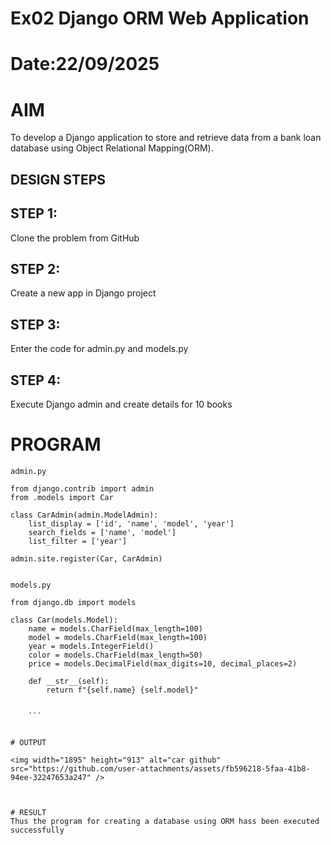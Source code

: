 # Ex02 Django ORM Web Application
# Date:22/09/2025
# AIM
To develop a Django application to store and retrieve data from a bank loan database using Object Relational Mapping(ORM).

## DESIGN STEPS
## STEP 1:
Clone the problem from GitHub

## STEP 2:
Create a new app in Django project

## STEP 3:
Enter the code for admin.py and models.py

## STEP 4:
Execute Django admin and create details for 10 books

# PROGRAM
```
admin.py

from django.contrib import admin
from .models import Car

class CarAdmin(admin.ModelAdmin):
    list_display = ['id', 'name', 'model', 'year']   
    search_fields = ['name', 'model']                
    list_filter = ['year']                          

admin.site.register(Car, CarAdmin)


models.py

from django.db import models

class Car(models.Model):
    name = models.CharField(max_length=100)
    model = models.CharField(max_length=100)
    year = models.IntegerField()
    color = models.CharField(max_length=50)
    price = models.DecimalField(max_digits=10, decimal_places=2)

    def __str__(self):
        return f"{self.name} {self.model}"


    ```


# OUTPUT 

<img width="1895" height="913" alt="car github" src="https://github.com/user-attachments/assets/fb596218-5faa-41b8-94ee-32247653a247" />



# RESULT
Thus the program for creating a database using ORM hass been executed successfully
